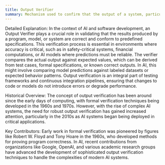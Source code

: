 ```yaml
---
title: Output Verifier
summary: Mechanism used to confirm that the output of a system, particularly in software or hardware systems, matches the expected results, ensuring accuracy and correctness.
---
```

Detailed Explanation:
In the context of AI and software development, an Output Verifier plays a crucial role in validating that the results produced by a program, model, or system are correct and conform to predefined specifications. This verification process is essential in environments where accuracy is critical, such as in safety-critical systems, financial computations, or AI models where predictions must be reliable. The verifier compares the actual output against expected values, which can be derived from test cases, formal specifications, or known correct outputs. In AI, this might involve comparing model predictions against labeled datasets or expected behavior patterns. Output verification is an integral part of testing frameworks and continuous integration pipelines, ensuring that changes to code or models do not introduce errors or degrade performance.

Historical Overview:
The concept of output verification has been around since the early days of computing, with formal verification techniques being developed in the 1960s and 1970s. However, with the rise of complex AI systems, the need for robust output verification has gained increased attention, particularly in the 2010s as AI systems began being deployed in critical applications.

Key Contributors:
Early work in formal verification was pioneered by figures like Robert W. Floyd and Tony Hoare in the 1960s, who developed methods for proving program correctness. In AI, recent contributions from organizations like Google, OpenAI, and various academic research groups have advanced the development of sophisticated output verification techniques to handle the complexities of modern AI systems.